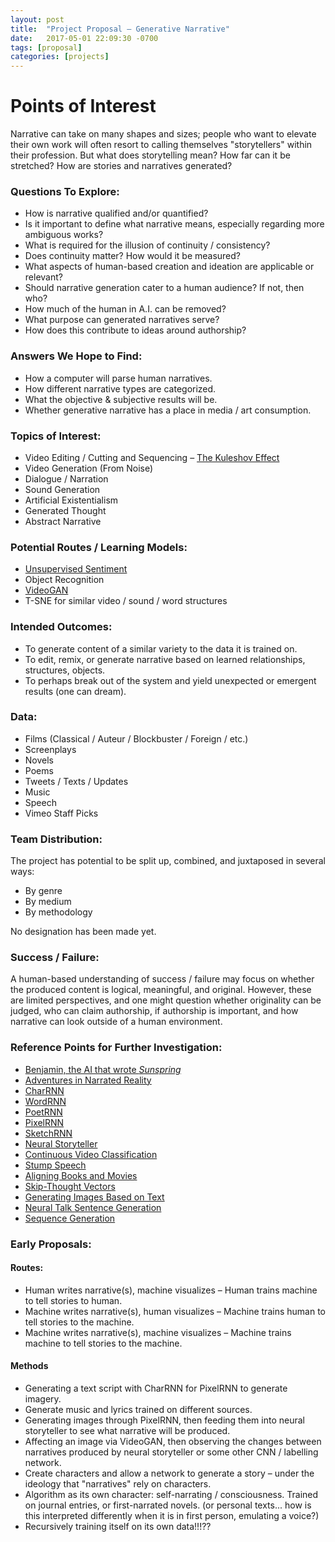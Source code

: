 ```yaml
---
layout: post
title:  "Project Proposal – Generative Narrative"
date:   2017-05-01 22:09:30 -0700
tags: [proposal]
categories: [projects]
---
```


# Points of Interest

Narrative can take on many shapes and sizes; people who want to elevate their own work will often resort to calling themselves "storytellers" within their profession. But what does storytelling mean? How far can it be stretched? How are stories and narratives generated? 

### Questions To Explore:
  * How is narrative qualified and/or quantified?
  * Is it important to define what narrative means, especially regarding more ambiguous works?
  * What is required for the illusion of continuity / consistency?
  * Does continuity matter? How would it be measured?
  * What aspects of human-based creation and ideation are applicable or relevant?
  * Should narrative generation cater to a human audience? If not, then who?
  * How much of the human in A.I. can be removed?
  * What purpose can generated narratives serve?
  * How does this contribute to ideas around authorship?
  
### Answers We Hope to Find:
  * How a computer will parse human narratives.
  * How different narrative types are categorized.
  * What the objective & subjective results will be.
  * Whether generative narrative has a place in media / art consumption.
  
### Topics of Interest:
  * Video Editing / Cutting and Sequencing – [The Kuleshov Effect](https://www.youtube.com/watch?v=ruoPT9JeYHA)
  * Video Generation (From Noise)
  * Dialogue / Narration
  * Sound Generation
  * Artificial Existentialism
  * Generated Thought
  * Abstract Narrative

### Potential Routes / Learning Models:
  * [Unsupervised Sentiment](https://blog.openai.com/unsupervised-sentiment-neuron/)
  * Object Recognition
  * [VideoGAN](https://github.com/cvondrick/videogan)
  * T-SNE for similar video / sound / word structures
  
### Intended Outcomes:
  * To generate content of a similar variety to the data it is trained on.
  * To edit, remix, or generate narrative based on learned relationships, structures, objects.
  * To perhaps break out of the system and yield unexpected or emergent results (one can dream).

### Data:
  * Films (Classical / Auteur / Blockbuster / Foreign / etc.)
  * Screenplays
  * Novels
  * Poems
  * Tweets / Texts / Updates
  * Music
  * Speech
  * Vimeo Staff Picks
  
### Team Distribution:

The project has potential to be split up, combined, and juxtaposed in several ways:
  * By genre
  * By medium
  * By methodology  
  
No designation has been made yet.

### Success / Failure:

A human-based understanding of success / failure may focus on whether the produced content is logical, meaningful, and original. However, these are limited perspectives, and one might question whether originality can be judged, who can claim authorship, if authorship is important, and how narrative can look outside of a human environment.

### Reference Points for Further Investigation:  
  * [Benjamin, the AI that wrote _Sunspring_](http://benjamin.wtf/)
  * [Adventures in Narrated Reality](https://medium.com/artists-and-machine-intelligence/adventures-in-narrated-reality-6516ff395ba3)
  * [CharRNN](https://github.com/karpathy/char-rnn)
  * [WordRNN](https://github.com/larspars/word-rnn)
  * [PoetRNN](http://sballas8.github.io/2015/08/11/Poet-RNN.html)
  * [PixelRNN](https://github.com/tensorflow/magenta/blob/master/magenta/reviews/pixelrnn.md)
  * [SketchRNN](https://github.com/hardmaru/sketch-rnn)
  * [Neural Storyteller](https://github.com/ryankiros/neural-storyteller)
  * [Continuous Video Classification](https://medium.com/@harvitronix/continuous-video-classification-with-tensorflow-inception-and-recurrent-nets-250ba9ff6b85)
  * [Stump Speech](http://whitneyannetrettien.com/stumpspeech/)
  * [Aligning Books and Movies](http://yknzhu.wixsite.com/mbweb)
  * [Skip-Thought Vectors](https://arxiv.org/pdf/1506.06726v1.pdf)
  * [Generating Images Based on Text](https://www.digitaltrends.com/cool-tech/ai-generates-images-based-on-text/)
  * [Neural Talk Sentence Generation](http://cs.stanford.edu/people/karpathy/deepimagesent/generationdemo/)
  * [Sequence Generation](https://medium.com/artists-and-machine-intelligence/ami-residency-part-2-realtime-control-of-sequence-generation-with-recurrent-neural-network-88448dde3500)
  
### Early Proposals:

#### Routes:
  * Human writes narrative(s), machine visualizes – Human trains machine to tell stories to human.
  * Machine writes narrative(s), human visualizes – Machine trains human to tell stories to the machine.
  * Machine writes narrative(s), machine visualizes – Machine trains machine to tell stories to the machine.

#### Methods
  * Generating a text script with CharRNN for PixelRNN to generate imagery.
  * Generate music and lyrics trained on different sources.
  * Generating images through PixelRNN, then feeding them into neural storyteller to see what narrative will be produced.
  * Affecting an image via VideoGAN, then observing the changes between narratives produced by neural storyteller or some other CNN / labelling network.  
  * Create characters and allow a network to generate a story – under the ideology that "narratives" rely on characters.
  * Algorithm as its own character: self-narrating / consciousness. Trained on journal entries, or first-narrated novels. (or personal texts... how is this interpreted differently when it is in first person, emulating a voice?)
  * Recursively training itself on its own data!!!??
